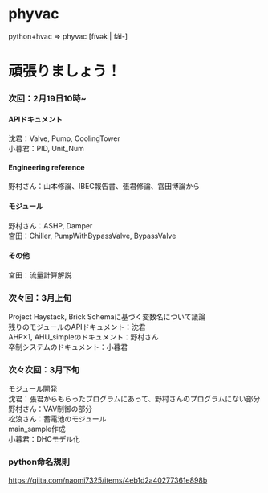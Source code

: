 # phyvac

python+hvac => phyvac [fívək | fái-]


頑張りましょう！
=======

### 次回：2月19日10時~  
#### APIドキュメント  
沈君：Valve, Pump, CoolingTower  
小暮君：PID, Unit_Num  
#### Engineering reference  
野村さん：山本修論、IBEC報告書、張君修論、宮田博論から  
#### モジュール  
野村さん：ASHP, Damper  
宮田：Chiller, PumpWithBypassValve, BypassValve  
#### その他  
宮田：流量計算解説  
### 次々回：3月上旬  
Project Haystack, Brick Schemaに基づく変数名について議論  
残りのモジュールのAPIドキュメント：沈君  
AHP×1, AHU_simpleのドキュメント：野村さん  
卒制システムのドキュメント：小暮君  
### 次々次回：3月下旬  
モジュール開発  
沈君：張君からもらったプログラムにあって、野村さんのプログラムにない部分  
野村さん：VAV制御の部分  
松浪さん：蓄電池のモジュール  
main_sample作成  
小暮君：DHCモデル化  
### python命名規則
https://qiita.com/naomi7325/items/4eb1d2a40277361e898b
